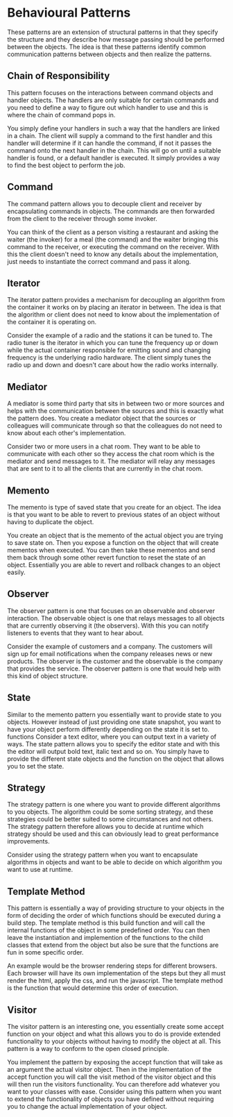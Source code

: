 # Behavioural Patterns

These patterns are an extension of structural patterns in that they specify the structure and they describe how message passing should be performed between the objects. The idea is that these patterns identify common communication patterns between objects and then realize the patterns.

## Chain of Responsibility

This pattern focuses on the interactions between command objects and handler objects. The handlers are only suitable for certain commands and you need to define a way to figure out which handler to use and this is where the chain of command pops in.

You simply define your handlers in such a way that the handlers are linked in a chain. The client will supply a command to the first handler and this handler will determine if it can handle the command, if not it passes the command onto the next handler in the chain. This will go on until a suitable handler is found, or a default handler is executed. It simply provides a way to find the best object to perform the job.

## Command

The command pattern allows you to decouple client and receiver by encapsulating commands in objects. The commands are then forwarded from the client to the receiver through some invoker.

You can think of the client as a person visiting a restaurant and asking the waiter (the invoker) for a meal (the command) and the waiter bringing this command to the receiver, or executing the command on the receiver. With this the client doesn't need to know any details about the implementation, just needs to instantiate the correct command and pass it along.

## Iterator

The iterator pattern provides a mechanism for decoupling an algorithm from the container it works on by placing an iterator in between. The idea is that the algorithm or client does not need to know about the implementation of the container it is operating on.

Consider the example of a radio and the stations it can be tuned to. The radio tuner is the iterator in which you can tune the frequency up or down while the actual container responsible for emitting sound and changing frequency is the underlying radio hardware. The client simply tunes the radio up and down and doesn't care about how the radio works internally.

## Mediator

A mediator is some third party that sits in between two or more sources and helps with the communication between the sources and this is exactly what the pattern does. You create a mediator object that the sources or colleagues will communicate through so that the colleagues do not need to know about each other's implementation.

Consider two or more users in a chat room. They want to be able to communicate with each other so they access the chat room which is the mediator and send messages to it. The mediator will relay any messages that are sent to it to all the clients that are currently in the chat room.

## Memento

The memento is type of saved state that you create for an object. The idea is that you want to be able to revert to previous states of an object without having to duplicate the object.

You create an object that is the memento of the actual object you are trying to save state on. Then you expose a function on the object that will create mementos when executed. You can then take these mementos and send them back through some other revert function to reset the state of an object. Essentially you are able to revert and rollback changes to an object easily.

## Observer

The observer pattern is one that focuses on an observable and observer interaction. The observable object is one that relays messages to all objects that are currently observing it (the observers). With this you can notify listeners to events that they want to hear about.

Consider the example of customers and a company. The customers will sign up for email notifications when the company releases news or new products. The observer is the customer and the observable is the company that provides the service. The observer pattern is one that would help with this kind of object structure.

## State

Similar to the memento pattern you essentially want to provide state to you objects. However instead of just providing one state snapshot, you want to have your object perform differently depending on the state it is set to.
functions
Consider a text editor, where you can output text in a variety of ways. The state pattern allows you to specify the editor state and with this the editor will output bold text, italic text and so on. You simply have to provide the different state objects and the function on the object that allows you to set the state.

## Strategy

The strategy pattern is one where you want to provide different algorithms to you objects. The algorithm could be some sorting strategy, and these strategies could be better suited to some circumstances and not others. The strategy pattern therefore allows you to decide at runtime which strategy should be used and this can obviously lead to great performance improvements.

Consider using the strategy pattern when you want to encapsulate algorithms in objects and want to be able to decide on which algorithm you want to use at runtime.

## Template Method

This pattern is essentially a way of providing structure to your objects in the form of deciding the order of which functions should be executed during a build step. The template method is this build function and will call the internal functions of the object in some predefined order. You can then leave the instantiation and implemention of the functions to the child classes that extend from the object but also be sure that the functions are fun in some specific order.

An example would be the browser rendering steps for different browsers. Each browser will have its own implementation of the steps but they all must render the html, apply the css, and run the javascript. The template method is the function that would determine this order of execution.

## Visitor

The visitor pattern is an interesting one, you essentially create some accept function on your object and what this allows you to do is provide extended functionality to your objects without having to modify the object at all. This pattern is a way to conform to the open closed principle.

You implement the pattern by exposing the accept function that will take as an argument the actual visitor object. Then in the implementation of the accept function you will call the visit method of the visitor object and this will then run the visitors functionality. You can therefore add whatever you want to your classes with ease. Consider using this pattern when you want to extend the functionality of objects you have defined without requiring you to change the actual implementation of your object.
